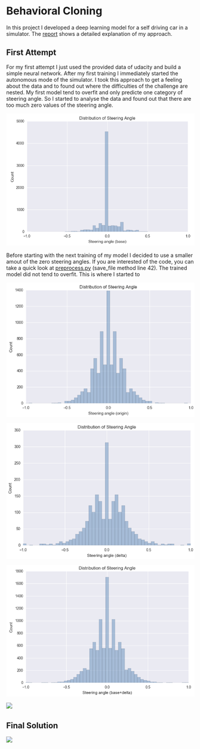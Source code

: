 # Behavioral Cloning

In this project I developed a deep learning model for a self driving car in a simulator. The [report](writeup_report.md) shows a detailed explanation of my approach.


## First Attempt
For my first attempt I just used the provided data of udacity and build a simple neural network. After my first training I immediately started the autonomous mode of the simulator. I took this approach to get a feeling about the data and to found out where the difficulties of the challenge are nested. My first model tend to overfit and only predicte one category of steering angle. So I started to analyse the data and found out that there are too much zero values of the steering angle. 

![Analysis of base data](report/base_analysis.png)

Before starting with the next training of my model I decided to use a smaller amout of the zero steering angles. If you are interested of the code, you can take a quick look at [preprocess.py](preprocess.py) (save_file method line 42). The trained model did not tend to overfit. This is where I started to 

![Analysis of modified base data](report/modified_base_analysis.png)

![Analysis of delta data](report/delta_analysis.png)

![Analysis of combined data](report/combined_analysis.png)

![](report/init_model_1.gif)


## Final Solution
![](report/model_1.gif)
